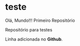 # teste
Olá, Mundo!!!
 Primeiro Repositório
 
 Repositório para testes
 
 Linha adicionada no **Github**.
